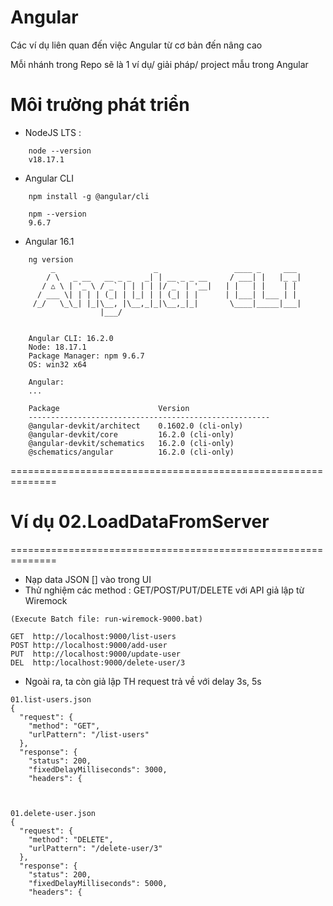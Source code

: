 
# Angular
Các ví dụ liên quan đến việc Angular từ cơ bản đến nâng cao

Mỗi nhánh trong Repo sẽ là 1 ví dụ/ giải pháp/ project mẫu trong Angular

# Môi trường phát triển
- NodeJS LTS : 
```
    node --version
    v18.17.1
```

- Angular CLI
```
    npm install -g @angular/cli
    
    npm --version
    9.6.7

```

- Angular 16.1
```
    ng version
         _                      _                 ____ _     ___
        / \   _ __   __ _ _   _| | __ _ _ __     / ___| |   |_ _|
       / △ \ | '_ \ / _` | | | | |/ _` | '__|   | |   | |    | |
      / ___ \| | | | (_| | |_| | | (_| | |      | |___| |___ | |
     /_/   \_\_| |_|\__, |\__,_|_|\__,_|_|       \____|_____|___|
                    |___/
    
    
    Angular CLI: 16.2.0
    Node: 18.17.1
    Package Manager: npm 9.6.7
    OS: win32 x64
    
    Angular:
    ...
    
    Package                      Version
    ------------------------------------------------------
    @angular-devkit/architect    0.1602.0 (cli-only)
    @angular-devkit/core         16.2.0 (cli-only)
    @angular-devkit/schematics   16.2.0 (cli-only)
    @schematics/angular          16.2.0 (cli-only)
```

==============================================================

# Ví dụ 02.LoadDataFromServer

==============================================================
- Nạp data JSON [] vào trong UI
- Thử nghiệm các method : GET/POST/PUT/DELETE với API giả lập từ Wiremock
```
(Execute Batch file: run-wiremock-9000.bat)

GET  http://localhost:9000/list-users
POST http://localhost:9000/add-user
PUT  http://localhost:9000/update-user
DEL  http:/localhost:9000/delete-user/3
```

- Ngoài ra, ta còn giả lập TH request trả về với delay 3s, 5s
```
01.list-users.json
{
  "request": {
    "method": "GET",
    "urlPattern": "/list-users"
  },
  "response": {
    "status": 200,
    "fixedDelayMilliseconds": 3000,
    "headers": {
    


01.delete-user.json
{
  "request": {
    "method": "DELETE",
    "urlPattern": "/delete-user/3"
  },
  "response": {
    "status": 200,
    "fixedDelayMilliseconds": 5000,
    "headers": {

```

